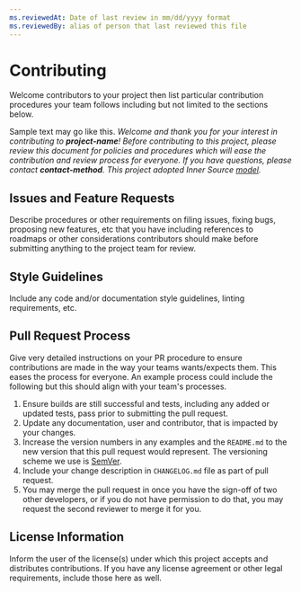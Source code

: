 ```yaml
---
ms.reviewedAt: Date of last review in mm/dd/yyyy format
ms.reviewedBy: alias of person that last reviewed this file
---
```


# Contributing

Welcome contributors to your project then list particular contribution procedures your team follows including but not limited to the sections below.

Sample text may go like this. *Welcome and thank you for your interest
in contributing to **project-name**! Before contributing to this
project, please review this document for policies and procedures which
will ease the contribution and review process for everyone. If you have
questions, please contact **contact-method**. This project adopted Inner
Source
[model](https://oe-documentation.azurewebsites.net/inner-source/index.html).*

## Issues and Feature Requests

Describe procedures or other requirements on filing issues, fixing bugs, proposing new features, etc that you have including references to roadmaps or other considerations contributors should make before submitting anything to the project team for review.

## Style Guidelines

Include any code and/or documentation style guidelines, linting requirements, etc.

## Pull Request Process

Give very detailed instructions on your PR procedure to ensure contributions are made in the way your teams wants/expects them. This eases the process for everyone. An example process could include the following but this should align with your team's processes.

1. Ensure builds are still successful and tests, including any added or updated tests, pass prior to submitting the pull request.
2. Update any documentation, user and contributor, that is impacted by your changes.
3. Increase the version numbers in any examples and the `README.md` to the new version that this pull request would represent. The versioning scheme we use is [SemVer](http://semver.org/).
4. Include your change description in `CHANGELOG.md` file as part of pull request.
5. You may merge the pull request in once you have the sign-off of two other developers, or if you do not have permission to do that, you may request the second reviewer to merge it for you.

## License Information

Inform the user of the license(s) under which this project accepts and distributes contributions. If you have any license agreement or other legal requirements, include those here as well.